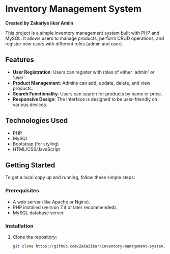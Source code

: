# Inventory Management System

**Created by Zakariye iikar Amiin**

This project is a simple inventory management system built with PHP and MySQL. It allows users to manage products, perform CRUD operations, and register new users with different roles (admin and user).

## Features
- **User Registration**: Users can register with roles of either 'admin' or 'user'.
- **Product Management**: Admins can add, update, delete, and view products.
- **Search Functionality**: Users can search for products by name or price.
- **Responsive Design**: The interface is designed to be user-friendly on various devices.

## Technologies Used
- PHP
- MySQL
- Bootstrap (for styling)
- HTML/CSS/JavaScript

## Getting Started

To get a local copy up and running, follow these simple steps:

### Prerequisites
- A web server (like Apache or Nginx).
- PHP installed (version 7.4 or later recommended).
- MySQL database server.

### Installation
1. Clone the repository:
   ```bash
   git clone https://github.com/Zakaiikar/inventory-management-system.git

